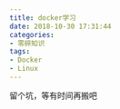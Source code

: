 ```yaml
---
title: docker学习
date: 2018-10-30 17:31:44
categories:
- 零碎知识
tags:
- Docker
- Linux
---
```


留个坑，等有时间再搬吧
<!-- more -->
